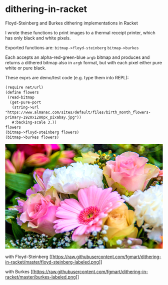 # dithering-in-racket
Floyd-Steinberg and Burkes dithering implementations in Racket

I wrote these functions to print images to a thermal receipt printer, which has only black and white pixels.

Exported functions are:
`bitmap->floyd-steinberg`
`bitmap->burkes`

Each accepts an alpha-red-green-blue `argb` bitmap and produces and returns a dithered bitmap also in `argb` format, but with each pixel either pure white or pure black.

These exprs are demo/test code (e.g. type them into REPL):
```
(require net/url)
(define flowers
 (read-bitmap
  (get-pure-port
   (string->url "https://www.almanac.com/sites/default/files/birth_month_flowers-primary-1920x1280px_pixabay.jpg"))
   #:backing-scale 3.))
flowers
(bitmap->floyd-steinberg flowers)
(bitmap->burkes flowers)
```
![Original flowers image](flowers.png "Original flowers image")

with Floyd-Steinberg
[[https://raw.githubusercontent.com/fgmart/dithering-in-racket/master/floyd-steinberg-labeled.png]]

with Burkes
[[https://raw.githubusercontent.com/fgmart/dithering-in-racket/master/burkes-labeled.png]]
